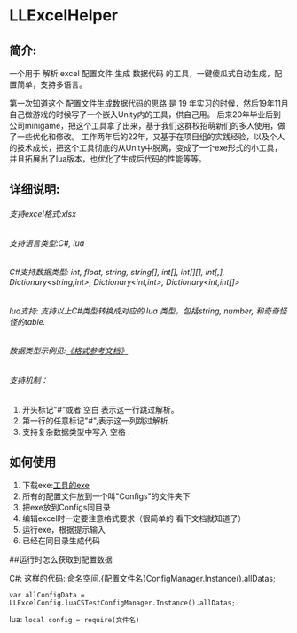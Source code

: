 # LLExcelHelper


## 简介:
一个用于 解析 excel 配置文件 生成 数据代码 的工具，一键傻瓜式自动生成，配置简单，支持多语言。

第一次知道这个 配置文件生成数据代码的思路 是 19 年实习的时候，然后19年11月自己做游戏的时候写了一个嵌入Unity内的工具，供自己用。
后来20年毕业后到公司minigame，把这个工具拿了出来，基于我们这群校招萌新们的多人使用，做了一些优化和修改。
工作两年后的22年，又基于在项目组的实践经验，以及个人的技术成长，把这个工具彻底的从Unity中脱离，变成了一个exe形式的小工具，并且拓展出了lua版本，也优化了生成后代码的性能等等。

## 详细说明:

###### 支持excel格式:xlsx
###### 支持语言类型:C#, lua

###### C#支持数据类型: int, float, string, string[], int[], int[][], int[,], Dictionary<string,int>, Dictionary<int,int>, Dictionary<int,int[]>

###### lua支持: 支持以上C#类型转换成对应的 lua 类型，包括string, number, 和奇奇怪怪的table.

###### 数据类型示例见:[《格式参考文档》](https://github.com/Lilien-Gamer/LLExcelHelper/blob/main/%E6%A0%BC%E5%BC%8F%E5%8F%82%E8%80%83%E6%96%87%E6%A1%A3.xlsx)

###### 支持机制：
1. 开头标记"#"或者 空白 表示这一行跳过解析。
2. 第一行的任意标记"#",表示这一列跳过解析.
3. 支持复杂数据类型中写入 空格 .

## 如何使用

1. 下载exe:[工具的exe](https://github.com/Lilien-Gamer/LLExcelHelper/blob/main/ExcelHelper.exe)
2. 所有的配置文件放到一个叫"Configs"的文件夹下
3. 把exe放到Configs同目录
4. 编辑excel时一定要注意格式要求（很简单的 看下文档就知道了）
5. 运行exe，根据提示输入
6. 已经在同目录生成代码

##运行时怎么获取到配置数据

C#:  这样的代码: 命名空间.{配置文件名}ConfigManager.Instance().allDatas; 

`var allConfigData = LLExcelConfig.luaCSTestConfigManager.Instance().allDatas;`

lua: `local config = require(文件名)`
